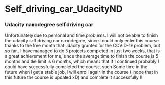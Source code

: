 # Self_driving_car_UdacityND
### Udacity nanodegree self driving car

Unfortunately due to personal and time problems. I will not be able to finish the udacity self driving car nanodegree, since I could only enter this course thanks to the free month that udacity granted for the COVID-19 problem, but so far..
I have managed to do 3 projects completed in just two weeks, that is a great achievement for me, since the average time to finish the course is 5 months and the limit is 6 months, which means that if I continued probably I could have successfully completed the course, such Some time in the future when I get a stable job, I will enroll again in the course (I hope that in this future the course is updated xD) and complete it successfully !! 
